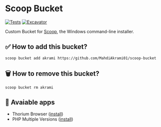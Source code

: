 # Scoop Bucket

<!-- Uncomment the following line after replacing placeholders -->
[![Tests](https://github.com/MahdiAkrami01/scoop-bucket/actions/workflows/ci.yml/badge.svg)](https://github.com/MahdiAkrami01/scoop-bucket/actions/workflows/ci.yml) [![Excavator](https://github.com/MahdiAkrami01/scoop-bucket/actions/workflows/excavator.yml/badge.svg)](https://github.com/MahdiAkrami01/scoop-bucket/actions/workflows/excavator.yml)

Custom Bucket for [Scoop](https://scoop.sh), the Windows command-line installer.

## ✅ How to add this bucket?

```pwsh
scoop bucket add akrami https://github.com/MahdiAkrami01/scoop-bucket
```

## 🗑 How to remove this bucket?

```pwsh
scoop bucket rm akrami
```

## 📱 Avaiable apps

- Thorium Browser ([install](docs/thorium.md))
- PHP Multiple Versions ([install](docs/php.md))
